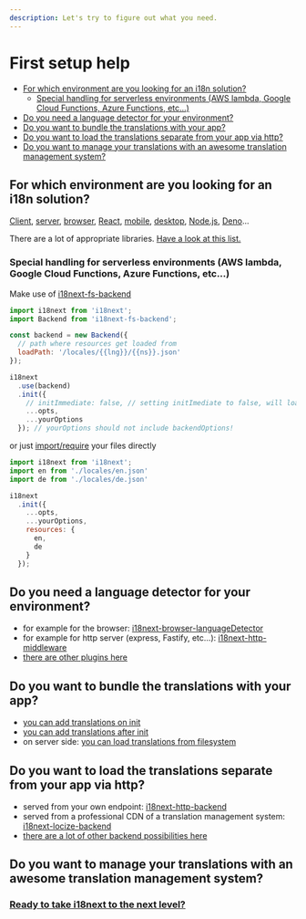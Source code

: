 ```yaml
---
description: Let's try to figure out what you need.
---
```


# First setup help

* [For which environment are you looking for an i18n solution?](first-setup-help.md#for-which-environment-are-you-looking-for-an-i-18-n-solution)
  * [Special handling for serverless environments (AWS lambda, Google Cloud Functions, Azure Functions, etc...)](first-setup-help.md#special-handling-for-serverless-environments-aws-lambda-google-cloud-functions-azure-functions-etc)
* [Do you need a language detector for your environment?](first-setup-help.md#do-you-need-a-language-detector-for-your-environment)
* [Do you want to bundle the translations with your app?](first-setup-help.md#do-you-want-to-bundle-the-translations-with-your-app)
* [Do you want to load the translations separate from your app via http?](first-setup-help.md#do-you-want-to-load-the-translations-separate-from-your-app-via-http)
* [Do you want to manage your translations with an awesome translation management system?](first-setup-help.md#do-you-want-to-manage-your-translations-with-an-awesome-translation-management-system)

## For which environment are you looking for an i18n solution?

[Client](https://react.i18next.com/), [server](https://github.com/i18next/i18next-http-middleware), [browser](https://github.com/i18next/jquery-i18next), [React](https://react.i18next.com), [mobile](https://github.com/i18next/react-i18next/tree/master/example/react-native), [desktop](https://github.com/i18next/react-i18next/tree/master/example/react\_native\_windows), [Node.js](https://github.com/i18next/i18next-fs-backend/blob/master/example/node/index.js), [Deno](https://github.com/i18next/i18next-fs-backend/blob/master/example/deno/index.js)...

There are a lot of appropriate libraries. [Have a look at this list.](supported-frameworks.md)

### Special handling for serverless environments (AWS lambda, Google Cloud Functions, Azure Functions, etc...)

Make use of [i18next-fs-backend](https://github.com/i18next/i18next-fs-backend)

```javascript
import i18next from 'i18next';
import Backend from 'i18next-fs-backend';

const backend = new Backend({
  // path where resources get loaded from
  loadPath: '/locales/{{lng}}/{{ns}}.json'
});

i18next
  .use(backend)
  .init({
    // initImmediate: false, // setting initImediate to false, will load the resources synchronously
    ...opts,
    ...yourOptions
  }); // yourOptions should not include backendOptions!
```

or just [import/require](https://www.i18next.com/how-to/add-or-load-translations#add-on-init) your files directly

```javascript
import i18next from 'i18next';
import en from './locales/en.json'
import de from './locales/de.json'

i18next
  .init({
    ...opts,
    ...yourOptions,
    resources: {
      en,
      de
    }
  });
```

## Do you need a language detector for your environment?

* for example for the browser: [i18next-browser-languageDetector](https://github.com/i18next/i18next-browser-languageDetector)
* for example for http server (express, Fastify, etc...): [i18next-http-middleware](https://github.com/i18next/i18next-http-middleware#language-detection)
* [there are other plugins here](https://www.i18next.com/overview/plugins-and-utils#language-detector)

## Do you want to bundle the translations with your app?

* [you can add translations on init](../how-to/add-or-load-translations.md#add-on-init)
* [you can add translations after init](../how-to/add-or-load-translations.md#add-after-init)
* on server side: [you can load translations from filesystem](https://github.com/i18next/i18next-fs-backend)

## Do you want to load the translations separate from your app via http?

* served from your own endpoint: [i18next-http-backend](https://github.com/i18next/i18next-http-backend)
* served from a professional CDN of a translation management system: [i18next-locize-backend](https://github.com/locize/i18next-locize-backend)
* [there are a lot of other backend possibilities here](plugins-and-utils.md#backends)

## Do you want to manage your translations with an awesome translation management system?

### [Ready to take i18next to the next level?](for-enterprises.md)
